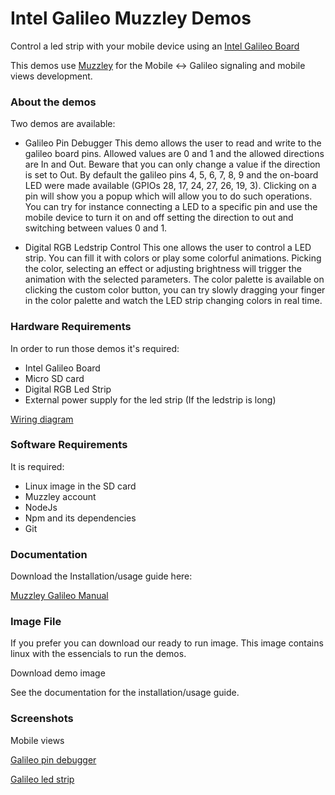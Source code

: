 Intel Galileo Muzzley Demos
========================

Control a led strip with your mobile device using an [Intel Galileo Board](http://arduino.cc/en/ArduinoCertified/IntelGalileo)

This demos use [Muzzley](http://www.muzzley.com) for the Mobile <-> Galileo signaling and mobile views development.


### About the demos

Two demos are available:
  - Galileo Pin Debugger
    This demo allows the user to read and write to the galileo board pins. Allowed values are 0 and 1 and the allowed directions are In and Out. Beware that you can only change a value if the direction is set to Out.
    By default the galileo pins 4, 5, 6, 7, 8, 9 and the on-board LED were made available (GPIOs 28, 17, 24, 27, 26, 19, 3).
    Clicking on a pin will show you a popup which will allow you to do such operations. You can try for instance connecting a LED to a specific pin and use the mobile device to turn it on and off setting the direction to out and switching between values 0 and 1.

  - Digital RGB Ledstrip Control
    This one allows the user to control a LED strip. You can fill it with colors or play some colorful animations. Picking the color, selecting an effect or adjusting brightness will trigger the animation with the selected parameters. The color palette is available on clicking the custom color button, you can try slowly dragging your finger in the color palette and watch the LED strip changing colors in real time.


### Hardware Requirements

In order to run those demos it's required:
  - Intel Galileo Board
  - Micro SD card
  - Digital RGB Led Strip
  - External power supply for the led strip (If the ledstrip is long)

[Wiring diagram](https://raw.github.com/v0od0oChild/MuzzleyGalileoDemos/master/docs/wiring_diagram.png)


### Software Requirements

It is required:
  - Linux image in the SD card
  - Muzzley account
  - NodeJs
  - Npm and its dependencies
  - Git


### Documentation

Download the Installation/usage guide here:

[Muzzley Galileo Manual](https://github.com/v0od0oChild/MuzzleyGalileoDemos/blob/master/docs/manual.pdf?raw=true)


### Image File

If you prefer you can download our ready to run image. This image contains linux with the essencials to run the demos.


Download demo image


See the documentation for the installation/usage guide.



### Screenshots

Mobile views

[Galileo pin debugger](https://raw.github.com/v0od0oChild/MuzzleyGalileoDemos/master/Screenshots/debugger_preview.png)


[Galileo led strip](https://raw.github.com/v0od0oChild/MuzzleyGalileoDemos/master/Screenshots/ledstrip_preview.png)